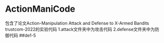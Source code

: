 # ActionManiCode
包含了论文Action-Manipulation Attack and Defense to X-Armed Bandits trustcom-2022的实验代码
1.attack文件夹中为攻击代码
2.defense文件夹中为防御代码
##de1-5
